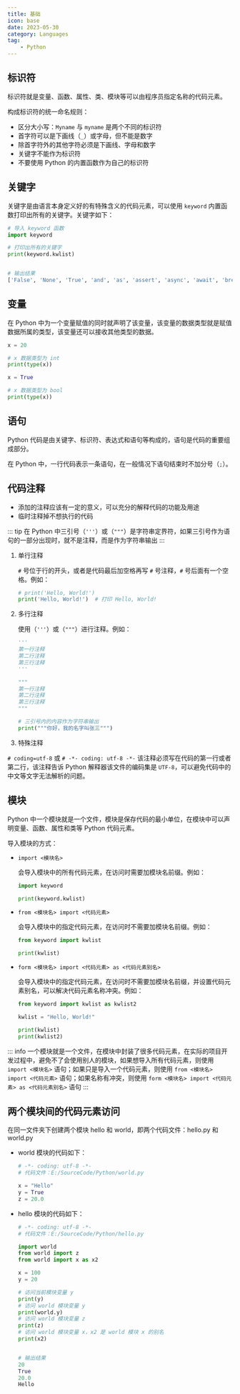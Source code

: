 ```yaml
---
title: 基础
icon: base
date: 2023-05-30
category: Languages
tag:
    - Python
---
```


## 标识符

标识符就是变量、函数、属性、类、模块等可以由程序员指定名称的代码元素。

构成标识符的统一命名规则：

- 区分大小写：`Myname` 与 `myname` 是两个不同的标识符
- 首字符可以是下画线（`_`）或字母，但不能是数字
- 除首字符外的其他字符必须是下画线、字母和数字
- 关键字不能作为标识符
- 不要使用 Python 的内置函数作为自己的标识符

## 关键字

关键字是由语言本身定义好的有特殊含义的代码元素，可以使用 `keyword` 内置函数打印出所有的关键字。关键字如下：

```python
# 导入 keyword 函数
import keyword

# 打印出所有的关键字
print(keyword.kwlist)


# 输出结果
['False', 'None', 'True', 'and', 'as', 'assert', 'async', 'await', 'break', 'class', 'continue', 'def', 'del', 'elif', 'else', 'except', 'finally', 'for', 'from', 'global', 'if', 'import', 'in', 'is', 'lambda', 'nonlocal', 'not', 'or', 'pass', 'raise', 'return', 'try', 'while', 'with', 'yield']
```

## 变量

在 Python 中为一个变量赋值的同时就声明了该变量，该变量的数据类型就是赋值数据所属的类型，该变量还可以接收其他类型的数据。

```python
x = 20

# x 数据类型为 int
print(type(x))

x = True

# x 数据类型为 bool
print(type(x))
```

## 语句

Python 代码是由关键字、标识符、表达式和语句等构成的，语句是代码的重要组成部分。

在 Python 中，一行代码表示一条语句，在一般情况下语句结束时不加分号（`;`）。

## 代码注释

- 添加的注释应该有一定的意义，可以充分的解释代码的功能及用途
- 临时注释掉不想执行的代码

::: tip
在 Python 中三引号（`'''`）或（`"""`）是字符串定界符，如果三引号作为语句的一部分出现时，就不是注释，而是作为字符串输出
:::

1. 单行注释

    `#` 号位于行的开头，或者是代码最后加空格再写 `#` 号注释，`#` 号后面有一个空格。例如：

    ```python
    # print('Hello, World!')
    print('Hello, World!')  # 打印 Hello, World!
    ```

2. 多行注释
    
    使用（`'''`）或（`"""`）进行注释。例如：

    ```python
    '''
    第一行注释
    第二行注释
    第三行注释
    '''
    
    """
    第一行注释
    第二行注释
    第三行注释
    """

    # 三引号内的内容作为字符串输出
    print("""你好，我的名字叫张三""")
    ```

3. 特殊注释

`# coding=utf-8` 或 `# -*- coding: utf-8 -*-` 该注释必须写在代码的第一行或者第二行，该注释告诉 Python 解释器该文件的编码集是 `UTF-8`，可以避免代码中的中文等文字无法解析的问题。

## 模块

Python 中一个模块就是一个文件，模块是保存代码的最小单位，在模块中可以声明变量、函数、属性和类等 Python 代码元素。

导入模块的方式：

- `import <模块名>`

    会导入模块中的所有代码元素，在访问时需要加模块名前缀。例如：

    ```python
    import keyword
    
    print(keyword.kwlist)
    ```

- `from <模块名> import <代码元素>`

    会导入模块中的指定代码元素，在访问时不需要加模块名前缀。例如：

    ```python
    from keyword import kwlist
    
    print(kwlist)
    ```

- `form <模块名> import <代码元素> as <代码元素别名>`

    会导入模块中的指定代码元素，在访问时不需要加模块名前缀，并设置代码元素别名，可以解决代码元素名称冲突。例如：

    ```python
    from keyword import kwlist as kwlist2
    
    kwlist = "Hello, World!"

    print(kwlist)
    print(kwlist2)
    ```

::: info
一个模块就是一个文件，在模块中封装了很多代码元素，在实际的项目开发过程中，避免不了会使用别人的模块，如果想导入所有代码元素，则使用 `import <模块名>` 语句；如果只是导入一个代码元素，则使用 `from <模块名> import <代码元素>` 语句；如果名称有冲突，则使用 `form <模块名> import <代码元素> as <代码元素别名>` 语句
:::

## 两个模块间的代码元素访问

在同一文件夹下创建两个模块 hello 和 world，即两个代码文件：hello.py 和 world.py

- world 模块的代码如下：

    ```python
    # -*- coding: utf-8 -*-
    # 代码文件：E:/SourceCode/Python/world.py

    x = "Hello"
    y = True
    z = 20.0
    ```

- hello 模块的代码如下：

    ```python
    # -*- coding: utf-8 -*-
    # 代码文件：E:/SourceCode/Python/hello.py

    import world
    from world import z
    from world import x as x2

    x = 100
    y = 20

    # 访问当前模块变量 y
    print(y)
    # 访问 world 模块变量 y
    print(world.y)
    # 访问 world 模块变量 z
    print(z)
    # 访问 world 模块变量 x，x2 是 world 模块 x 的别名
    print(x2)

    
    # 输出结果
    20
    True
    20.0
    Hello
    ```

